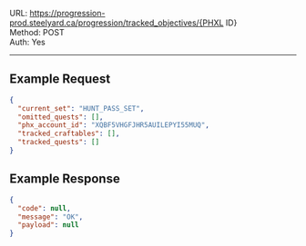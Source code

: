 URL: https://progression-prod.steelyard.ca/progression/tracked_objectives/{PHXL ID} \
Method: POST \
Auth: Yes

---

## Example Request
```json
{
  "current_set": "HUNT_PASS_SET",
  "omitted_quests": [],
  "phx_account_id": "XQBF5VHGFJHR5AUILEPYI55MUQ",
  "tracked_craftables": [],
  "tracked_quests": []
}
```

## Example Response
```json
{
  "code": null,
  "message": "OK",
  "payload": null
}
```